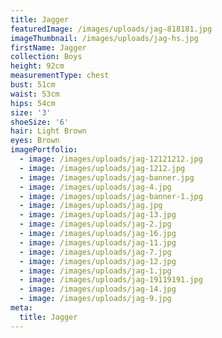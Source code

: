```yaml
---
title: Jagger
featuredImage: /images/uploads/jag-818181.jpg
imageThumbnail: /images/uploads/jag-hs.jpg
firstName: Jagger
collection: Boys
height: 92cm
measurementType: chest
bust: 51cm
waist: 53cm
hips: 54cm
size: '3'
shoeSize: '6'
hair: Light Brown
eyes: Brown
imagePortfolio:
  - image: /images/uploads/jag-12121212.jpg
  - image: /images/uploads/jag-1212.jpg
  - image: /images/uploads/jag-banner.jpg
  - image: /images/uploads/jag-4.jpg
  - image: /images/uploads/jag-banner-1.jpg
  - image: /images/uploads/jag.jpg
  - image: /images/uploads/jag-13.jpg
  - image: /images/uploads/jag-2.jpg
  - image: /images/uploads/jag-16.jpg
  - image: /images/uploads/jag-11.jpg
  - image: /images/uploads/jag-7.jpg
  - image: /images/uploads/jag-12.jpg
  - image: /images/uploads/jag-1.jpg
  - image: /images/uploads/jag-19119191.jpg
  - image: /images/uploads/jag-14.jpg
  - image: /images/uploads/jag-9.jpg
meta:
  title: Jagger
---
```


